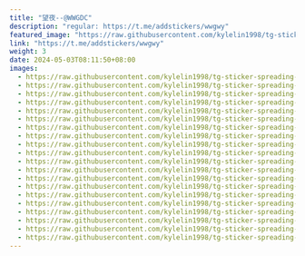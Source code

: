```yaml
---
title: "望夜--@WWGDC"
description: "regular: https://t.me/addstickers/wwgwy"
featured_image: "https://raw.githubusercontent.com/kylelin1998/tg-sticker-spreading-worldwide-images/main/img/f6ee3a72-3e6b-4e9c-ad2e-6ee10aca97aa.jpg"
link: "https://t.me/addstickers/wwgwy"
weight: 3
date: 2024-05-03T08:11:50+08:00
images:
  - https://raw.githubusercontent.com/kylelin1998/tg-sticker-spreading-worldwide-images/main/img/f6ee3a72-3e6b-4e9c-ad2e-6ee10aca97aa.jpg
  - https://raw.githubusercontent.com/kylelin1998/tg-sticker-spreading-worldwide-images/main/img/0a120b4e-8e4d-441c-9ae3-ed6461a95223.jpg
  - https://raw.githubusercontent.com/kylelin1998/tg-sticker-spreading-worldwide-images/main/img/01e76967-70f3-4186-a364-c50362090a5f.jpg
  - https://raw.githubusercontent.com/kylelin1998/tg-sticker-spreading-worldwide-images/main/img/d9ae945f-9823-48e6-b5fa-25df3bc8b08f.jpg
  - https://raw.githubusercontent.com/kylelin1998/tg-sticker-spreading-worldwide-images/main/img/97d974c6-6ea5-416d-8d8b-cc591df24afc.jpg
  - https://raw.githubusercontent.com/kylelin1998/tg-sticker-spreading-worldwide-images/main/img/84675eaf-e233-427e-87c5-2ebaf9364066.jpg
  - https://raw.githubusercontent.com/kylelin1998/tg-sticker-spreading-worldwide-images/main/img/d7d7f9b9-99ba-487f-b26c-0f01f87262b5.jpg
  - https://raw.githubusercontent.com/kylelin1998/tg-sticker-spreading-worldwide-images/main/img/f02eecb4-ec12-4bdf-9f04-ca2c5c17e685.jpg
  - https://raw.githubusercontent.com/kylelin1998/tg-sticker-spreading-worldwide-images/main/img/e62a5577-47ea-4081-b8e4-902884449284.jpg
  - https://raw.githubusercontent.com/kylelin1998/tg-sticker-spreading-worldwide-images/main/img/81cbd31f-5743-47f8-8a37-ab9ff41a066e.jpg
  - https://raw.githubusercontent.com/kylelin1998/tg-sticker-spreading-worldwide-images/main/img/b44256b5-43a0-4501-973b-3dbf71d30a57.jpg
  - https://raw.githubusercontent.com/kylelin1998/tg-sticker-spreading-worldwide-images/main/img/eaae16ed-0b6d-47ca-ba41-029b68622ac6.jpg
  - https://raw.githubusercontent.com/kylelin1998/tg-sticker-spreading-worldwide-images/main/img/9a4f4384-a7a8-420b-a5c3-38120b7d445d.jpg
  - https://raw.githubusercontent.com/kylelin1998/tg-sticker-spreading-worldwide-images/main/img/30af2479-70b3-42ea-8242-855bb64e1d32.jpg
  - https://raw.githubusercontent.com/kylelin1998/tg-sticker-spreading-worldwide-images/main/img/cca063bb-3220-4ee9-b466-c421a0db2f7b.jpg
  - https://raw.githubusercontent.com/kylelin1998/tg-sticker-spreading-worldwide-images/main/img/578a7756-a197-4e61-b4c8-0bf3e3c2c328.jpg
  - https://raw.githubusercontent.com/kylelin1998/tg-sticker-spreading-worldwide-images/main/img/c7618e69-0fb0-47b1-a0e6-d1659cdd405d.jpg
  - https://raw.githubusercontent.com/kylelin1998/tg-sticker-spreading-worldwide-images/main/img/c2f3e259-8dc1-4b7c-afce-8d4e87481ba0.jpg
  - https://raw.githubusercontent.com/kylelin1998/tg-sticker-spreading-worldwide-images/main/img/0c931117-69e6-4fe9-b2b6-f3576d723ce3.jpg
  - https://raw.githubusercontent.com/kylelin1998/tg-sticker-spreading-worldwide-images/main/img/444857ab-8966-4ab5-8725-40f98b4ee895.jpg
---
```

